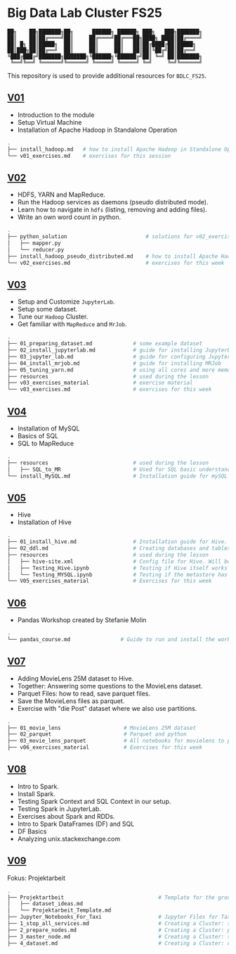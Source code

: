 # Big Data Lab Cluster FS25

```text
██╗    ██╗███████╗██╗      ██████╗ ██████╗ ███╗   ███╗███████╗
██║    ██║██╔════╝██║     ██╔════╝██╔═══██╗████╗ ████║██╔════╝
██║ █╗ ██║█████╗  ██║     ██║     ██║   ██║██╔████╔██║█████╗
██║███╗██║██╔══╝  ██║     ██║     ██║   ██║██║╚██╔╝██║██╔══╝
╚███╔███╔╝███████╗███████╗╚██████╗╚██████╔╝██║ ╚═╝ ██║███████╗
 ╚══╝╚══╝ ╚══════╝╚══════╝ ╚═════╝ ╚═════╝ ╚═╝     ╚═╝╚══════╝
```

This repository is used to provide additional resources for `BDLC_FS25`.

## [V01](./V01/)

- Introduction to the module
- Setup Virtual Machine
- Installation of Apache Hadoop in Standalone Operation

```bash
.
├── install_hadoop.md   # how to install Apache Hadoop in Standalone Operation
└── v01_exercises.md    # exercises for this session
```

## [V02](./V02/)

- HDFS, YARN and MapReduce.
- Run the Hadoop services as daemons (pseudo distributed mode).
- Learn how to navigate in `hdfs` (listing, removing and adding files).
- Write an own word count in python.

```bash
.
├── python_solution                         # solutions for v02_exercises
│   ├── mapper.py
│   └── reducer.py
├── install_hadoop_pseudo_distributed.md    # how to install Apache Hadoop in Pseudo Distributed Mode
└── v02_exercises.md                        # exercises for this week
```

## [V03](./V03/)

- Setup and Customize `JupyterLab`.
- Setup some dataset.
- Tune our `Hadoop` Cluster.
- Get familiar with `MapReduce` and `MrJob`.

```bash
.
├── 01_preparing_dataset.md             # some example dataset
├── 02_install_jupyterlab.md            # guide for installing JupyterLab
├── 03_jupyter_lab.md                   # guide for configuring JupyterLab
├── 04_install_mrjob.md                 # guide for installing MRJob
├── 05_tuning_yarn.md                   # using all cores and more memory
├── resources                           # used during the lesson
├── v03_exercises_material              # exercise material
└── v03_exercises.md                    # exercises for this week
```

## [V04](./V04/)

- Installation of MySQL
- Basics of SQL
- SQL to MapReduce

```bash
.
├── resources                           # used during the lesson
│   ├── SQL_to_MR                       # Used for SQL basic understanding and writing SQLs in MapReduce.
└── install_MySQL.md                    # Installation guide for mySQL and Python Magic.
```

## [V05](./V05/)

- Hive
- Installation of Hive

```bash
.
├── 01_install_hive.md                  # Installation guide for Hive.
├── 02_ddl.md                           # Creating databases and tables. Insert data into tables with Hive.
├── resources                           # used during the lesson
│   ├── hive-site.xml                   # Config file for Hive. Will be used when we install Hive.
│   ├── Testing_Hive.ipynb              # Testing if Hive itself works and if the JupyterLab extensions work with Hive as well.
│   └── Testing_MYSQL.ipynb             # Testing if the metastore has been initialized. Testing SQL Magic for JupyterLab.
└── V05_exercises_material              # Exercises for this week
```

## [V06](./V06/)

- Pandas Workshop created by Stefanie Molin

```bash
.
└── pandas_course.md                # Guide to run and install the workshop.
```

## [V07](./V07/)

- Adding MovieLens 25M dataset to Hive.
- Together: Answering some questions to the MovieLens dataset.
- Parquet Files: how to read, save parquet files.
- Save the MovieLens files as parquet.
- Exercise with "die Post" dataset where we also use partitions.

```bash
.
├── 01_movie_lens                    # MovieLens 25M dataset
├── 02_parquet                       # Parquet and python
├── 03_movie_lens_parquet            # All notebooks for movielens to parquet
├── v06_exercises_material           # Exercises for this week
```

## [V08](./V08/)

- Intro to Spark.
- Install Spark.
- Testing Spark Context and SQL Context in our setup.
- Testing Spark in JupyterLab.
- Exercises about Spark and RDDs.
- Intro to Spark DataFrames (DF) and SQL
- DF Basics
- Analyzing unix.stackexchange.com

## [V09](./V09/)

Fokus: Projektarbeit

```bash
.
├── Projektartbeit                              # Template for the group-work
│   ├── dataset_ideas.md
│   └── Projektarbeit_Template.md
├── Jupyter_Notebooks_For_Taxi                  # Jupyter Files for Taxi Analysis
├── 1_stop_all_services.md                      # Creating a Cluster: stopping all services
├── 2_prepare_nodes.md                          # Creating a Cluster: prepare all node
├── 3_master_node.md                            # Creating a Cluster: setup the master node
├── 4_dataset.md                                # Creating a Cluster: dataset download and pushing to HDFS
```

<!-- ## [V15](./V15/)

Fokus: Projektarbeit

```bash
.
├── 1_back_to_single_cluster.md               # Going back to single cluster mode
├── 2_feedback.md                             # General feedback for the project
```  -->
